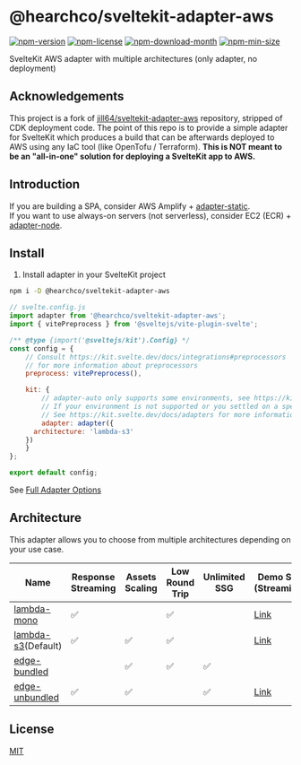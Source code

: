 <!----- BEGIN GHOST DOCS HEADER ----->

# @hearchco/sveltekit-adapter-aws

<!----- BEGIN GHOST DOCS BADGES ----->

<a href="https://npmjs.com/package/@hearchco/sveltekit-adapter-aws"><img src="https://img.shields.io/npm/v/@hearchco/sveltekit-adapter-aws" alt="npm-version" /></a> <a href="https://npmjs.com/package/@hearchco/sveltekit-adapter-aws"><img src="https://img.shields.io/npm/l/@hearchco/sveltekit-adapter-aws" alt="npm-license" /></a> <a href="https://npmjs.com/package/@hearchco/sveltekit-adapter-aws"><img src="https://img.shields.io/npm/dm/@hearchco/sveltekit-adapter-aws" alt="npm-download-month" /></a> <a href="https://npmjs.com/package/@hearchco/sveltekit-adapter-aws"><img src="https://img.shields.io/bundlephobia/min/@hearchco/sveltekit-adapter-aws" alt="npm-min-size" /></a>

<!----- END GHOST DOCS BADGES ----->

SvelteKit AWS adapter with multiple architectures (only adapter, no deployment)

<!----- END GHOST DOCS HEADER ----->

## Acknowledgements

This project is a fork of [jill64/sveltekit-adapter-aws](https://github.com/jill64/sveltekit-adapter-aws) repository, stripped of CDK deployment code. The point of this repo is to provide a simple adapter for SvelteKit which produces a build that can be afterwards deployed to AWS using any IaC tool (like OpenTofu / Terraform). **This is NOT meant to be an "all-in-one" solution for deploying a SvelteKit app to AWS.**

## Introduction

If you are building a SPA, consider AWS Amplify + [adapter-static](https://kit.svelte.dev/docs/single-page-apps).  
If you want to use always-on servers (not serverless), consider EC2 (ECR) + [adapter-node](https://kit.svelte.dev/docs/adapter-node).

## Install

1. Install adapter in your SvelteKit project

```sh
npm i -D @hearchco/sveltekit-adapter-aws
```

```js
// svelte.config.js
import adapter from '@hearchco/sveltekit-adapter-aws';
import { vitePreprocess } from '@sveltejs/vite-plugin-svelte';

/** @type {import('@sveltejs/kit').Config} */
const config = {
	// Consult https://kit.svelte.dev/docs/integrations#preprocessors
	// for more information about preprocessors
	preprocess: vitePreprocess(),

	kit: {
		// adapter-auto only supports some environments, see https://kit.svelte.dev/docs/adapter-auto for a list.
		// If your environment is not supported or you settled on a specific environment, switch out the adapter.
		// See https://kit.svelte.dev/docs/adapters for more information about adapters.
		adapter: adapter({
      architecture: 'lambda-s3'
    })
	}
};

export default config;
```

See [Full Adapter Options](./packages/adapter/src/types/AdapterOptions.ts)

## Architecture

This adapter allows you to choose from multiple architectures depending on your use case.

| Name                                              | Response Streaming | Assets Scaling | Low Round Trip | Unlimited SSG | Demo Site (Streaming)                          | Demo Site (Bufffered)                                   |
| ------------------------------------------------- | ------------------ | -------------- | -------------- | ------------- | ---------------------------------------------- | ------------------------------------------------------- |
| [lambda-mono](./docs/lambda-mono/README.md)       | ✅                 |                | ✅             |               | [Link](https://lambda-mono.adapter-aws.com)    | [Link](https://buffered.lambda-mono.adapter-aws.com)    |
| [lambda-s3](./docs/lambda-s3/README.md)(Default)  | ✅                 | ✅             | ✅             |               | [Link](https://lambda-s3.adapter-aws.com)      | [Link](https://buffered.lambda-s3.adapter-aws.com)      |
| [edge-bundled](./docs/edge-bundled/README.md)     |                    | ✅             | ✅             | ✅            |                                                | [Link](https://edge-bundled.adapter-aws.com)            |
| [edge-unbundled](./docs/edge-unbundled/README.md) | ✅                 | ✅             |                | ✅            | [Link](https://edge-unbundled.adapter-aws.com) | [Link](https://buffered.edge-unbundled.adapter-aws.com) |

<!----- BEGIN GHOST DOCS FOOTER ----->

## License

[MIT](LICENSE)

<!----- END GHOST DOCS FOOTER ----->

